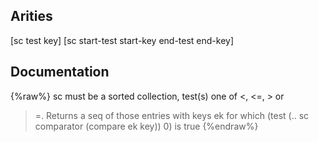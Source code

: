 ## Arities
[sc test key]
[sc start-test start-key end-test end-key]

## Documentation
{%raw%}
sc must be a sorted collection, test(s) one of <, <=, > or
  >=. Returns a seq of those entries with keys ek for
  which (test (.. sc comparator (compare ek key)) 0) is true
{%endraw%}

